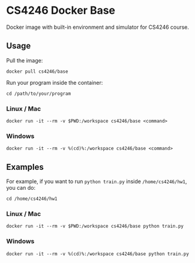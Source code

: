 # CS4246 Docker Base

Docker image with built-in environment and simulator for CS4246 course.

## Usage

Pull the image:
```
docker pull cs4246/base
```

Run your program inside the container:
```
cd /path/to/your/program
```
### Linux / Mac
```
docker run -it --rm -v $PWD:/workspace cs4246/base <command>
```
### Windows
```
docker run -it --rm -v %(cd)%:/workspace cs4246/base <command>
```

## Examples

For example, if you want to run ``python train.py`` inside ``/home/cs4246/hw1``, you can do:

```
cd /home/cs4246/hw1
```

### Linux / Mac
```
docker run -it --rm -v $PWD:/workspace cs4246/base python train.py
```
### Windows
```
docker run -it --rm -v %(cd)%:/workspace cs4246/base python train.py
```
